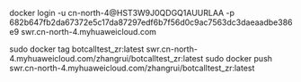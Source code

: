
docker login -u cn-north-4@HST3W9J0QDGQ1AUURLAA -p 682b647fb2da67372e5c17da87297edf6b7f56d0c9ac7563dc3daeaadbe386e9 swr.cn-north-4.myhuaweicloud.com 

sudo docker tag botcalltest_zr:latest swr.cn-north-4.myhuaweicloud.com/zhangrui/botcalltest_zr:latest
sudo docker push swr.cn-north-4.myhuaweicloud.com/zhangrui/botcalltest_zr:latest
